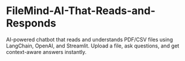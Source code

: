 # FileMind-AI-That-Reads-and-Responds
AI-powered chatbot that reads and understands PDF/CSV files using LangChain, OpenAI, and Streamlit. Upload a file, ask questions, and get context-aware answers instantly.
